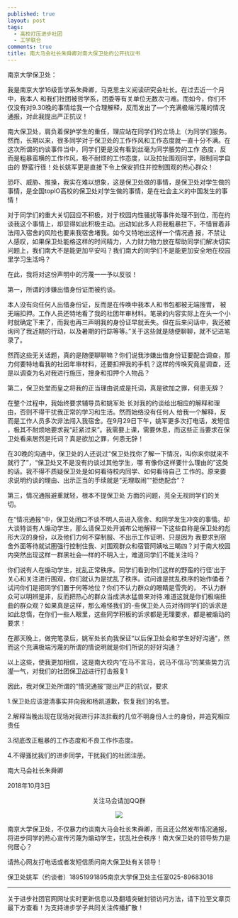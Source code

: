 ```yaml
---
published: true
layout: post
tags:
  - 高校打压进步社团
  - 工学联合
comments: true
title: 南大马会社长朱舜卿对南大保卫处的公开抗议书
---
```


南京大学保卫处：

我是南京大学16级哲学系朱舜卿，马克思主义阅读研究会社长。在过去近一个月中，我本人 和我们社团被哲学系，团委等有关单位无数次刁难。而如今，你们不仅没有对9.30晚的事情给我一个合理解释，反而发出了—个充满极端污蔑的情况通报，对此我提出严正抗议！

南大保卫处，肩负着保护学生的重任，理应站在同学们的立场上（为同学们服务。然而，长期以来，很多同学对于保卫处的工作作风和工作态度就一直十分不满。在这次所谓的约谈事件当中，同学们更是没有看到丝毫为同学脹劳的工作 态度，反而是粗暴蛮横的工作作风，极不耐烦的工作态度，以及拉扯围观同学，限制同学自由的 野蛮行径！处长姚军更是直接下令上保安抓住并控制围观的热心群众！

恐吓、威胁、推搡，我实在难以想象，这是保卫处做的事情，是保卫处对学生做的事情，是全国toplO高校的保卫处对学生做的事情，是在社会主义的中国发生的事情！

对于同学们的重大关切回应不积极，对于校园内性骚扰等事件处理不到位，而在约谈我这个事情上，却显得如此积极主动。出动如此多人将我粗暴拦下，不惜冒着非法闯入宿舍的风险也要来我宿舍堵我。如今又特地出这样一个情况通 报，不禁让人感叹，如果保卫处能格这样的时间精力，人力财力物力放在帮助同学们解决切实问题上，我们南大不是能更加平安吗？我们南大的同学们不是能更加安全地在校园里学习生活吗？

在此，我将对这份声明中的污蔑一一予以反驳！

第一，所谓的涉嫌出借身份证而被约谈。

本人没有向任何人出借身份证，反而是在传唤中我本人和书包都被无端搜胃， 被无端扣押。工作人员还特地看了我的社团年审材料。笔录的内容实际上在头一个小时就确定下来了，而我也再三声明我的身份证早就丟失。但在后来问话中，我还被询问了我近期的行动，以及暑期的行踪等等。”关于这些就是随便聊聊，就不记进笔录了。

然而这些无关话题，真的是随便聊聊嘛？你们说我渉嫌出借身份证要配合调查，那力何要特地看我的社团年审材料，还要扣押我的手机？这样的传唤究竟星调查，还是以调查为名对我进行施压，搜身和扣押个人物品？

第二，保卫处堂而皇之将我的正当理由说成是托词，真是欲加之罪，何患无辞？

在整个过程中，我始终要求辅导员和姚军处 长对我的约谈给出相应的解释和理由，否则不得干扰我正常的学习和生活。然而始络没有任何人 给我一个解释，反而是工作人员多次非法闯入我宿舍。在9月29日下午，姚军更多次打电话，发短信 ，极其不耐烦地要求我“赶紧过来”。我需要上课，需要休息，而这些正当要求在保卫处看来居然是托词？真是欲加之罪，何患无辞！ 

在30晚的沟通中，保卫处的人还说过“保卫处找你了解一下情况，叫你来你就来不就行了”，“保卫处又不是没有约谈过其他学生，哪 有像你这样要什么理由的”这类的话。我不得不质疑保卫处是如何看待校内同学、如何看待自己 工作的。原来要求说明约谈的理由、出示正当的手续就是“无理取闹”“拒绝配合”？

第三，情况通报避重就轻，根本不提保卫处 方面的问题，芫全无视同学们的关切。

在“情况通报”中，保卫处闭口不谈不明人员进入宿舍、和同学发生冲突的事情。却大谈特谈有人煽动学生，那么请保卫处开诚布公地解释一下这些自称是保卫处的彪形大汉的身份，以及他们力何不穿制服、不出示工作证明、只是因为 我要求到宿舍外面等待就试圏强行控制住我、对围观群众和宿管阿姨吆三暍四？对于南大校园内突然出现这样一群黑社会—样的不明入士，难道同学们不能关注吗？

你们说有人在煽动学生，扰乱正常秩序。同学们看到你们这样的野蛮的行径’出于关心和关注进行围观，你们就认为是扰乱了秩序。试问谁是扰乱秩序的始作俑者？试问你们是把同学们置于何等地位？你们不认力群众的眼睛是雪壳的， 不认力群众可以明辨是非，反而把热心的群众当成洪水猛兽来对待.难道这就是你们极端扭曲的群众观？如果真是这样，那么难怪我们的-些保卫处人员对待同学们的诉求是如此怠惰，在你们一些人眼里，这些同学积板的诉求都是无理要求，都是被煽动的要求！

在那天晚上，做完笔录后，姚军处长向我保证“以后保卫处会和学生好好沟通”，然而这个充满极端污蔑的所谓的情说明就是你们所说的好好沟通？

以上这些，使我更加相信，这是南大校内“在马不言马，说马不信马”的某些势力沆瀣一气，对我们的社团保卫战进行打击报复1

因此，我对保卫处所谓的“情況通报”提出严正的抗议，要求

1.保卫处应该澄清事实并向我和杨凯道歉，恢复我们的名誉。

2.解释当晚出现在现场对我进行非法拦截的几位不明身份人士的身份，并追究相应责任

3.彻底改正粗暴的工作态度和不良工作作态度。

4.不得骚扰我们的进步同学，干扰我们的社团注册。 

南大马会社长朱舜卿 

2018年10月3日


<p align="center"> 关注马会请加QQ群</p>

<p align="center"> <img src="https://api.superbed.cn/pic/5bb46e0e9dc6d66ebf8955ee"> </p>

南京大学保卫处，不仅暴力约谈南大马会社长朱舜卿，而且还公然发布情况通报，将进步同学的热心宣传污蔑为煽动学生，扰乱社会秩序！南大保卫处的领导势力是何居心？

请热心网友打电话或者发短信质问南大保卫处有关领导！

保卫处姚军（约谈者）18951991895南京大学保卫处主任室025-89683018

---
关于进步社团官网网址实时更新信息以及翻墙突破封锁访问方法，请下拉至文章页最下方查看！为支持进步学子共同关注传播扩散！
